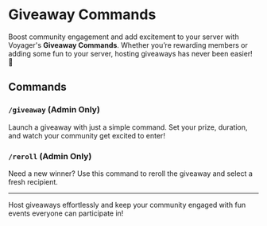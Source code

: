 # Giveaway Commands

Boost community engagement and add excitement to your server with Voyager's **Giveaway Commands**. Whether you’re rewarding members or adding some fun to your server, hosting giveaways has never been easier! 🎉

## Commands

### `/giveaway` (Admin Only)
Launch a giveaway with just a simple command. Set your prize, duration, and watch your community get excited to enter!

### `/reroll` (Admin Only)
Need a new winner? Use this command to reroll the giveaway and select a fresh recipient.

---

Host giveaways effortlessly and keep your community engaged with fun events everyone can participate in!